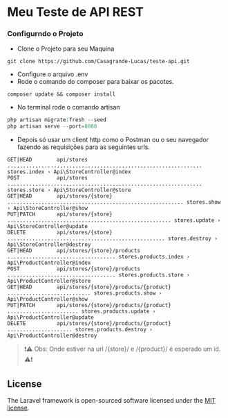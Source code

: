 # Meu Teste de API REST

### Configurndo o Projeto
* Clone o Projeto para seu Maquina
~~~Linux
git clone https://github.com/Casagrande-Lucas/teste-api.git
~~~

* Configure o arquivo .env
* Rode o comando do composer para baixar os pacotes.
~~~composer
composer update && composer install
~~~

* No terminal rode o comando artisan
~~~php
php artisan migrate:fresh --seed
php artisan serve --port=8080
~~~
* Depois só usar um client http como o Postman ou o seu navegador fazendo as requisições para as seguintes urls.

~~~linux
GET|HEAD        api/stores ............................................................... stores.index › Api\StoreController@index
POST            api/stores ............................................................... stores.store › Api\StoreController@store
GET|HEAD        api/stores/{store} ......................................................... stores.show › Api\StoreController@show
PUT|PATCH       api/stores/{store} ..................................................... stores.update › Api\StoreController@update
DELETE          api/stores/{store} ................................................... stores.destroy › Api\StoreController@destroy
GET|HEAD        api/stores/{store}/products ................................... stores.products.index › Api\ProductController@index
POST            api/stores/{store}/products ................................... stores.products.store › Api\ProductController@store
GET|HEAD        api/stores/{store}/products/{product} ........................... stores.products.show › Api\ProductController@show
PUT|PATCH       api/stores/{store}/products/{product} ....................... stores.products.update › Api\ProductController@update
DELETE          api/stores/{store}/products/{product} ..................... stores.products.destroy › Api\ProductController@destroy
~~~

>:exclamation::warning: Obs: Onde estiver na url /{store}/ e /{product}/ é esperado um id. :warning::exclamation:

## License

The Laravel framework is open-sourced software licensed under the [MIT license](https://opensource.org/licenses/MIT).
